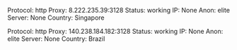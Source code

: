 Protocol: http
Proxy: 8.222.235.39:3128
Status: working
IP: None
Anon: elite
Server: None
Country: Singapore

Protocol: http
Proxy: 140.238.184.182:3128
Status: working
IP: None
Anon: elite
Server: None
Country: Brazil

